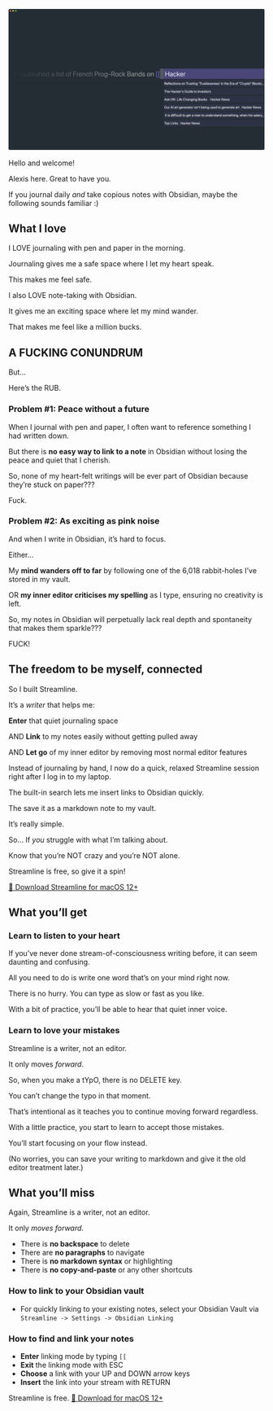 ![Streamline Demo](https://github.com/akaalias/getstreamline/raw/main/demo.png)

Hello and welcome! 

Alexis here. Great to have you. 

If you journal daily *and* take copious notes with Obsidian, maybe the following sounds familiar :)

## What I love

I LOVE journaling with pen and paper in the morning.

Journaling gives me a safe space where I let my heart speak. 

This makes me feel safe.

I also LOVE note-taking with Obsidian. 

It gives me an exciting space where let my mind wander.

That makes me feel like a million bucks.

## A FUCKING CONUNDRUM

But… 

Here’s the RUB.

### Problem #1: Peace without a future

When I journal with pen and paper, I often want to reference something I had written down. 

But there is **no easy way to link to a note** in Obsidian without losing the peace and quiet that I cherish. 

So, none of my heart-felt writings will be ever part of Obsidian because they’re stuck on paper???

Fuck.

### Problem #2: As exciting as pink noise

And when I write in Obsidian, it’s hard to focus. 

Either…

My **mind wanders off to far** by following one of the 6,018 rabbit-holes I’ve stored in my vault.

OR **my inner editor criticises my spelling** as I type, ensuring no creativity is left.

So, my notes in Obsidian will perpetually lack real depth and spontaneity that makes them sparkle???

FUCK!

## The freedom to be myself, connected

So I built Streamline.

It’s a *writer* that helps me:

**Enter** that quiet journaling space 

AND **Link** to my notes easily without getting pulled away

AND **Let go** of my inner editor by removing most normal editor features


Instead of journaling by hand, I now do a quick, relaxed Streamline session right after I log in to my laptop. 

The built-in search lets me insert links to Obsidian quickly. 

The save it as a markdown note to my vault.

It’s really simple.

So… If *you* struggle with what I’m talking about. 

Know that you’re NOT crazy and you’re NOT alone.

Streamline is free, so give it a spin! 

[🎁 Download Streamline for macOS 12+](https://github.com/akaalias/getstreamline/releases/latest/download/Streamline.zip)

## What you’ll get

### Learn to listen to your heart
If you’ve never done stream-of-consciousness writing before, it can seem daunting and confusing. 

All you need to do is write one word that’s on your mind right now. 

There is no hurry. You can type as slow or fast as you like. 

With a bit of practice, you’ll be able to hear that quiet inner voice. 

### Learn to love your mistakes
Streamline is a writer, not an editor. 

It only moves *forward*. 

So, when you make a tYpO, there is no DELETE key. 

You can’t change the typo in that moment. 

That’s intentional as it teaches you to continue moving forward regardless. 

With a little practice, you start to learn to accept those mistakes. 

You’ll start focusing on your flow instead.

(No worries, you can save your writing to markdown and give it the old editor treatment later.)

## What you’ll miss

Again, Streamline is a writer, not an editor. 

It only *moves forward*. 

- There is **no backspace** to delete
- There are **no paragraphs** to navigate
- There is **no markdown syntax** or highlighting
- There is **no copy-and-paste** or any other shortcuts

### How to link to your Obsidian vault
- For quickly linking to your existing notes, select your Obsidian Vault via `Streamline -> Settings -> Obsidian Linking`

### How to find and link your notes
- **Enter** linking mode by typing `[[`
- **Exit** the linking mode with ESC
- **Choose** a link with your UP and DOWN arrow keys
- **Insert** the link into your stream with RETURN

Streamline is free. [🎁 Download for macOS 12+](https://github.com/akaalias/getstreamline/releases/latest/download/Streamline.zip)